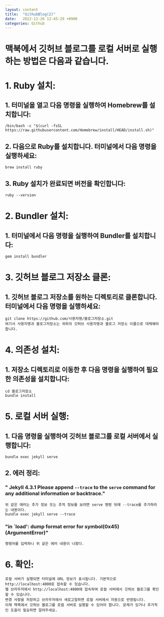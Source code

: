 ```yaml
---
layout: content
title:  "GithubBlog(2)"
date:   2022-12-26 12:45:29 +0900
categories: Github
---
```




맥북에서 깃허브 블로그를 로컬 서버로 실행하는 방법은 다음과 같습니다.
==========


# 1. Ruby 설치:
## 1. 터미널을 열고 다음 명령을 실행하여 Homebrew를 설치합니다:
    /bin/bash -c "$(curl -fsSL https://raw.githubusercontent.com/Homebrew/install/HEAD/install.sh)"

## 2. 다음으로 Ruby를 설치합니다. 터미널에서 다음 명령을 실행하세요:
    brew install ruby

## 3. Ruby 설치가 완료되면 버전을 확인합니다:
    ruby --version


# 2. Bundler 설치:
## 1. 터미널에서 다음 명령을 실행하여 Bundler를 설치합니다:
    gem install bundler


# 3. 깃허브 블로그 저장소 클론:
## 1. 깃허브 블로그 저장소를 원하는 디렉토리로 클론합니다. 터미널에서 다음 명령을 실행하세요:
    git clone https://github.com/사용자명/블로그저장소.git
    여기서 사용자명과 블로그저장소는 귀하의 깃허브 사용자명과 블로그 저장소 이름으로 대체해야 합니다.


# 4. 의존성 설치:
## 1. 저장소 디렉토리로 이동한 후 다음 명령을 실행하여 필요한 의존성을 설치합니다:
    cd 블로그저장소
    bundle install


# 5. 로컬 서버 실행:
## 1. 다음 명령을 실행하여 깃허브 블로그를 로컬 서버에서 실행합니다:
    bundle exec jekyll serve

## 2. 에러 정리:
### " Jekyll 4.3.1   Please append `--trace` to the `serve` command for any additional information or backtrace."
    위 같은 에러는 추가 정보 또는 추적 정보를 보려면 serve 명령 뒤에 --trace를 추가하라는 내용이다.
    bundle exec jekyll serve --trace

### "in `load': dump format error for symbol(0x45) (ArgumentError)"
    명령어를 입력하니 위 같은 에러 내용이 나왔다. 

# 6. 확인:
    로컬 서버가 실행되면 터미널에 URL 정보가 표시됩니다. 기본적으로 http://localhost:4000로 접속할 수 있습니다.
    웹 브라우저에서 http://localhost:4000에 접속하여 로컬 서버에서 깃허브 블로그를 확인할 수 있습니다.
    변경 사항을 저장하고 브라우저에서 새로고침하면 로컬 서버에서 자동으로 반영됩니다.
    이제 맥북에서 깃허브 블로그를 로컬 서버로 실행할 수 있어야 합니다. 문제가 있거나 추가적인 도움이 필요하면 알려주세요.






